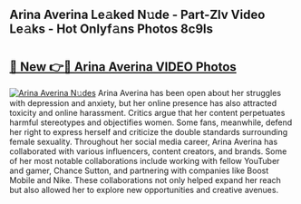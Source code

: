 ## Arina Averina Le𝚊ked N𝚞de - Part-Zlv Video Le𝚊ks - Hot Onlyf𝚊ns Photos 8c9ls

# <h2><a href="http://ab94374.deff.icu/?id=Arina+Averina">🔗 New 👉🔴 Arina Averina VIDEO Photos</a></h2>

[![Arina Averina N𝚞des](https://i.imgur.com/rIISA9y.gif)](http://ab94374.deff.icu/?id=Arina+Averina)
Arina Averina has been open about her struggles with depression and anxiety, but her online presence has also attracted toxicity and online harassment. Critics argue that her content perpetuates harmful stereotypes and objectifies women. Some fans, meanwhile, defend her right to express herself and criticize the double standards surrounding female sexuality. Throughout her social media career, Arina Averina has collaborated with various influencers, content creators, and brands. Some of her most notable collaborations include working with fellow YouTuber and gamer, Chance Sutton, and partnering with companies like Boost Mobile and Nike. These collaborations not only helped expand her reach but also allowed her to explore new opportunities and creative avenues.
